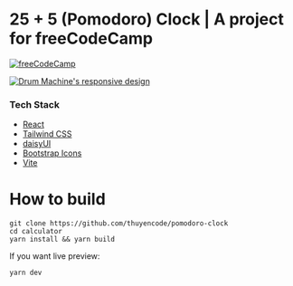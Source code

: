 # 25 + 5 (Pomodoro) Clock | A project for freeCodeCamp

[![freeCodeCamp](https://img.shields.io/badge/Built%20for-freeCodeCamp-1f425f.svg?style=for-the-badge&logo=freecodecamp&logoColor=white)](https://www.freecodecamp.org/learn/front-end-development-libraries/front-end-development-libraries-projects/build-a-25--5-clock)

[![Drum Machine's responsive design](https://i.ibb.co/tqKtmr2/Screenshot-2023-07-13-at-16-22-22-25-5-Clock-Thuyen-Code-free-Code-Camp.png)](https://ibb.co/zXxYnv2)

### Tech Stack

* [React](https://react.dev/)
* [Tailwind CSS](https://tailwindcss.com/)
* [daisyUI](https://daisyui.com/)
* [Bootstrap Icons](https://icons.getbootstrap.com)
* [Vite](https://vitejs.dev/)

# How to build

```
git clone https://github.com/thuyencode/pomodoro-clock
cd calculator
yarn install && yarn build
```

If you want live preview:
```
yarn dev
```